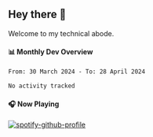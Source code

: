 ## Hey there 👋

Welcome to my technical abode.

#### 📊 Monthly Dev Overview
<!--START_SECTION:waka-->

```txt
From: 30 March 2024 - To: 28 April 2024

No activity tracked
```

<!--END_SECTION:waka-->

#### 🎧 Now Playing

[![spotify-github-profile](https://spotify-github-profile.vercel.app/api/view?uid=james2mid&cover_image=true&theme=natemoo-re)](https://open.spotify.com/user/james2mid?si=2b3baf2b09cb499e)
